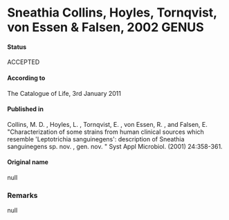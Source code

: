 Sneathia Collins, Hoyles, Tornqvist, von Essen & Falsen, 2002 GENUS
=======

#### Status
ACCEPTED

#### According to
The Catalogue of Life, 3rd January 2011

#### Published in
Collins, M. D. , Hoyles, L. , Tornqvist, E. , von Essen, R. , and Falsen, E. "Characterization of some strains from human clinical sources which resemble 'Leptotrichia sanguinegens': description of Sneathia sanguinegens sp. nov. , gen. nov. " Syst Appl Microbiol. (2001) 24:358-361.

#### Original name
null

### Remarks
null